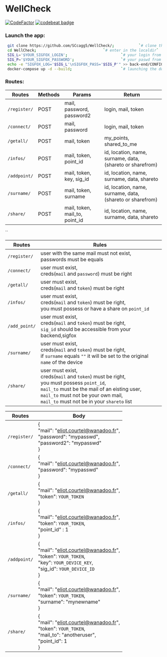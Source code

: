 # WellCheck

[![CodeFactor](https://www.codefactor.io/repository/github/sccagg5/wellcheck/badge)](https://www.codefactor.io/repository/github/sccagg5/wellcheck)
[![codebeat badge](https://codebeat.co/badges/510f65fa-c690-475b-a1a4-15d214d4750f)](https://codebeat.co/projects/github-com-sccagg5-wellcheck-master)

### Launch the app: 

```bash
 git clone https://github.com/SCcagg5/WellCheck/; 		  	`# clone the repo`
 cd WellCheck;  							`# enter in the localdir`
 SIG_L='$YOUR_SIGFOX_LOGIN';  						`# your login from backend.sigfox`
 SIG_P='$YOUR_SIGFOX_PASSWORD';	 					`# your paswd from backend.sigfox`
 echo -e "SIGFOX_LOG='$SIG_L'\nSIGFOX_PASS='$SIG_P'" >> back-end/CONFIG;`# adding the proper env var`
 docker-compose up -d --build; 						`# launching the docker-compose`
```

### Routes:

Routes | Methods | Params | Return |
-|-|-|-|
`/register/` | POST | mail, password, password2 | login, mail, token |
`/connect/` | POST | mail, password | login, mail, token |
`/getall/` | POST | mail, token | my_points, shared_to_me |
`/infos/` | POST | mail, token, point_id | id, location, name, surname, data, (shareto or sharefrom) |
`/addpoint/` | POST | mail, token, key, sig_id | id, location, name, surname, data, shareto |
`/surname/` | POST | mail, token, surname | id, location, name, surname, data, (shareto or sharefrom) |
`/share/` | POST | mail, token, mail_to, point_id | id, location, name, surname, data, shareto |
``

Routes | Rules |
-|-|
`/register/` | user with the same mail must not exist, <br>passwords must be equals |
`/connect/` | user must exist, <br>creds(`mail` and `password`) must be right |
`/getall/` | user must exist, <br>creds(`mail` and `token`) must be right |
`/infos/` | user must exist, <br>creds(`mail` and `token`) must be right, <br>you must possess or have a share on `point_id` |
`/add_point/`| user must exist, <br>creds(`mail` and `token`) must be right, <br>`sig_id` should be accessible from your backend,sigfox |
`/surname/` | user must exist, <br>creds(`mail` and `token`) must be right, <br>if `surname` equals `""` it will be set to the original `name` of the device |
`/share/` | user must exist, <br>creds(`mail` and `token`) must be right, <br>you must possess `point_id`, <br>`mail_to` must be the mail of an eisting user, <br>`mail_to` must not be your own mail, <br>`mail_to` must not be in your `shareto` list |

Routes | Body |
-|-|
`/register/` | {<br>"mail": "eliot.courtel@wanadoo.fr",<br> "password": "mypasswd",<br> "password2": "mypasswd"<br>} |
`/connect/` | {<br>"mail": "eliot.courtel@wanadoo.fr",<br> "password": "mypasswd"<br>} |
`/getall/` | {<br>"mail": "eliot.courtel@wanadoo.fr",<br>"token": `YOUR_TOKEN`<br>} |
`/infos/` | {<br>"mail": "eliot.courtel@wanadoo.fr",<br>"token": `YOUR_TOKEN`,<br>"point_id" : 1<br>} |
`/addpoint/` | {<br>"mail": "eliot.courtel@wanadoo.fr",<br>"token": `YOUR_TOKEN`, <br>"key": `YOUR_DEVICE_KEY`, <br>"sig_id": `YOUR_DEVICE_ID`<br>} |
`/surname/` | {<br>"mail": "eliot.courtel@wanadoo.fr",<br>"token": `YOUR_TOKEN`,<br>"surname": "mynewname"<br>} |
`/share/` | {<br>"mail": "eliot.courtel@wanadoo.fr",<br>"token": `YOUR_TOKEN`,<br>"mail_to": "anotheruser",<br>"point_id": 1<br>} |

